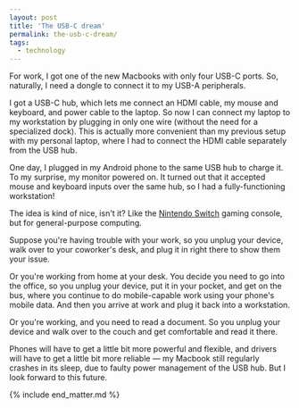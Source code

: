 ```yaml
---
layout: post
title: 'The USB-C dream'
permalink: the-usb-c-dream/
tags:
  - technology
---
```


For work, I got one of the new Macbooks with only four USB-C ports. So, naturally, I need a dongle to connect it to my USB-A peripherals.

I got a USB-C hub, which lets me connect an HDMI cable, my mouse and keyboard, and power cable to the laptop. So now I can connect my laptop to my workstation by plugging in only one wire (without the need for a specialized dock). This is actually more convenient than my previous setup with my personal laptop, where I had to connect the HDMI cable separately from the USB hub.

One day, I plugged in my Android phone to the same USB hub to charge it. To my surprise, my monitor powered on. It turned out that it accepted mouse and keyboard inputs over the same hub, so I had a fully-functioning workstation!

The idea is kind of nice, isn't it? Like the [Nintendo Switch](https://en.wikipedia.org/wiki/Nintendo_Switch) gaming console, but for general-purpose computing.

Suppose you're having trouble with your work, so you unplug your device, walk over to your coworker's desk, and plug it in right there to show them your issue.

Or you're working from home at your desk. You decide you need to go into the office, so you unplug your device, put it in your pocket, and get on the bus, where you continue to do mobile-capable work using your phone's mobile data. And then you arrive at work and plug it back into a workstation.

Or you're working, and you need to read a document. So you unplug your device and walk over to the couch and get comfortable and read it there.

Phones will have to get a little bit more powerful and flexible, and drivers will have to get a little bit more reliable — my Macbook still regularly crashes in its sleep, due to faulty power management of the USB hub. But I look forward to this future.

{% include end_matter.md %}
